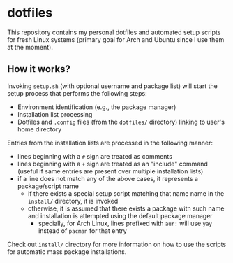 # dotfiles

This repository contains my personal dotfiles and automated setup scripts for fresh Linux systems (primary goal for Arch and Ubuntu since I use them at the moment).

## How it works?

Invoking `setup.sh` (with optional username and package list) will start the setup process that performs the following steps:
- Environment identification (e.g., the package manager)
- Installation list processing
- Dotfiles and `.config` files (from the `dotfiles/` directory) linking to user's home directory

Entries from the installation lists are processed in the following manner:
- lines beginning with a `#` sign are treated as comments
- lines beginning with a `+` sign are treated as an "include" command (useful if same entries are present over multiple installation lists)
- if a line does not match any of the above cases, it represents a package/script name
    - if there exists a special setup script matching that name name in the `install/` directory, it is invoked
    - otherwise, it is assumed that there exists a package with such name and installation is attempted using the default package manager
        - specially, for Arch Linux, lines prefixed with `aur:` will use `yay` instead of `pacman` for that entry

Check out `install/` directory for more information on how to use the scripts for automatic mass package installations.
